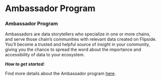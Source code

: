 # Ambassador Program

### Ambassador Program

Ambassadors are data storytellers who specialize in one or more chains, and serve those chain’s communities with relevant data created on Flipside. You’ll become a trusted and helpful source of insight in your community, giving you the chance to spread the word about the importance and accessibility of data to your ecosystem.

_**How to get started:**_

Find more details about the Ambassador program [here](https://docs.flipsidecrypto.xyz/flipside-community/ambassador-program).&#x20;
